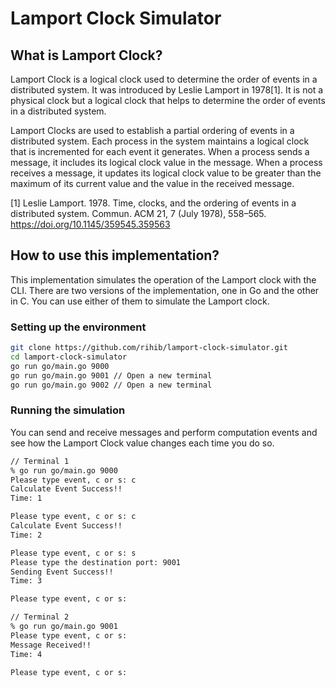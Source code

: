 # Lamport Clock Simulator

## What is Lamport Clock?

Lamport Clock is a logical clock used to determine the order of events in a distributed system. It was introduced by Leslie Lamport in 1978[1]. It is not a physical clock but a logical clock that helps to determine the order of events in a distributed system.

Lamport Clocks are used to establish a partial ordering of events in a distributed system. Each process in the system maintains a logical clock that is incremented for each event it generates. When a process sends a message, it includes its logical clock value in the message. When a process receives a message, it updates its logical clock value to be greater than the maximum of its current value and the value in the received message.

[1] Leslie Lamport. 1978. Time, clocks, and the ordering of events in a distributed system. Commun. ACM 21, 7 (July 1978), 558–565. https://doi.org/10.1145/359545.359563

## How to use this implementation?

This implementation simulates the operation of the Lamport clock with the CLI. There are two versions of the implementation, one in Go and the other in C. You can use either of them to simulate the Lamport clock.

### Setting up the environment

```bash
git clone https://github.com/rihib/lamport-clock-simulator.git
cd lamport-clock-simulator
go run go/main.go 9000
go run go/main.go 9001 // Open a new terminal
go run go/main.go 9002 // Open a new terminal
```

### Running the simulation

You can send and receive messages and perform computation events and see how the Lamport Clock value changes each time you do so.

```bash
// Terminal 1
% go run go/main.go 9000
Please type event, c or s: c
Calculate Event Success!!
Time: 1

Please type event, c or s: c
Calculate Event Success!!
Time: 2

Please type event, c or s: s
Please type the destination port: 9001
Sending Event Success!!
Time: 3

Please type event, c or s:
```

```bash
// Terminal 2
% go run go/main.go 9001
Please type event, c or s:
Message Received!!
Time: 4

Please type event, c or s:
```
